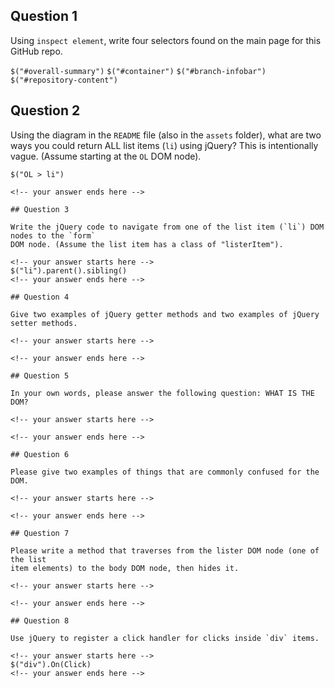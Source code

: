 ## Question 1

Using `inspect element`, write four selectors found on the main page for this GitHub repo.

<!-- your answer starts here -->
``` $("#overall-summary") ```
``` $("#container") ```
``` $("#branch-infobar") ```
``` $("#repository-content") ```
<!-- your answer ends here -->

## Question 2

Using the diagram in the `README` file (also in the `assets` folder), what are two ways
you could return ALL list items (`li`) using jQuery? This is intentionally vague. (Assume starting at the `OL` DOM node).

<!-- your answer starts here -->
``` $("OL > li") ```
``` $("OL").children()
<!-- your answer ends here -->

## Question 3

Write the jQuery code to navigate from one of the list item (`li`) DOM nodes to the `form`
DOM node. (Assume the list item has a class of "listerItem").

<!-- your answer starts here -->
$("li").parent().sibling()
<!-- your answer ends here -->

## Question 4

Give two examples of jQuery getter methods and two examples of jQuery setter methods.

<!-- your answer starts here -->

<!-- your answer ends here -->

## Question 5

In your own words, please answer the following question: WHAT IS THE DOM?

<!-- your answer starts here -->

<!-- your answer ends here -->

## Question 6

Please give two examples of things that are commonly confused for the DOM.

<!-- your answer starts here -->

<!-- your answer ends here -->

## Question 7

Please write a method that traverses from the lister DOM node (one of the list
item elements) to the body DOM node, then hides it.

<!-- your answer starts here -->

<!-- your answer ends here -->

## Question 8

Use jQuery to register a click handler for clicks inside `div` items.

<!-- your answer starts here -->
$("div").On(Click)
<!-- your answer ends here -->

